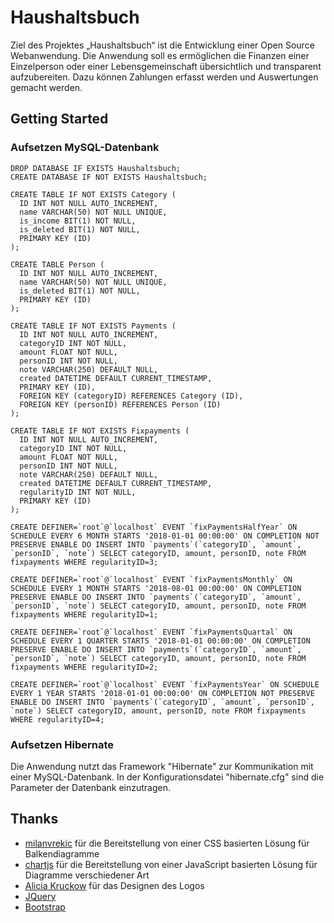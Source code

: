 # Haushaltsbuch
Ziel des Projektes „Haushaltsbuch“ ist die Entwicklung einer Open Source Webanwendung. Die Anwendung soll es ermöglichen die Finanzen einer Einzelperson oder einer Lebensgemeinschaft übersichtlich und transparent aufzubereiten. Dazu können Zahlungen erfasst werden und Auswertungen gemacht werden.
## Getting Started
### Aufsetzen MySQL-Datenbank
```
DROP DATABASE IF EXISTS Haushaltsbuch;
CREATE DATABASE IF NOT EXISTS Haushaltsbuch;

CREATE TABLE IF NOT EXISTS Category (
  ID INT NOT NULL AUTO_INCREMENT,
  name VARCHAR(50) NOT NULL UNIQUE,
  is_income BIT(1) NOT NULL,
  is_deleted BIT(1) NOT NULL,
  PRIMARY KEY (ID)
);

CREATE TABLE Person (
  ID INT NOT NULL AUTO_INCREMENT,
  name VARCHAR(50) NOT NULL UNIQUE,
  is_deleted BIT(1) NOT NULL,
  PRIMARY KEY (ID)
);

CREATE TABLE IF NOT EXISTS Payments (
  ID INT NOT NULL AUTO_INCREMENT,
  categoryID INT NOT NULL,
  amount FLOAT NOT NULL,
  personID INT NOT NULL,
  note VARCHAR(250) DEFAULT NULL,
  created DATETIME DEFAULT CURRENT_TIMESTAMP,
  PRIMARY KEY (ID),
  FOREIGN KEY (categoryID) REFERENCES Category (ID),
  FOREIGN KEY (personID) REFERENCES Person (ID)
); 

CREATE TABLE IF NOT EXISTS Fixpayments (
  ID INT NOT NULL AUTO_INCREMENT,
  categoryID INT NOT NULL,
  amount FLOAT NOT NULL,
  personID INT NOT NULL,
  note VARCHAR(250) DEFAULT NULL,
  created DATETIME DEFAULT CURRENT_TIMESTAMP,
  regularityID INT NOT NULL,
  PRIMARY KEY (ID)
);

CREATE DEFINER=`root`@`localhost` EVENT `fixPaymentsHalfYear` ON SCHEDULE EVERY 6 MONTH STARTS '2018-01-01 00:00:00' ON COMPLETION NOT PRESERVE ENABLE DO INSERT INTO `payments`(`categoryID`, `amount`, `personID`, `note`) SELECT categoryID, amount, personID, note FROM fixpayments WHERE regularityID=3;

CREATE DEFINER=`root`@`localhost` EVENT `fixPaymentsMonthly` ON SCHEDULE EVERY 1 MONTH STARTS '2018-08-01 00:00:00' ON COMPLETION PRESERVE ENABLE DO INSERT INTO `payments`(`categoryID`, `amount`, `personID`, `note`) SELECT categoryID, amount, personID, note FROM fixpayments WHERE regularityID=1;

CREATE DEFINER=`root`@`localhost` EVENT `fixPaymentsQuartal` ON SCHEDULE EVERY 1 QUARTER STARTS '2018-01-01 00:00:00' ON COMPLETION PRESERVE ENABLE DO INSERT INTO `payments`(`categoryID`, `amount`, `personID`, `note`) SELECT categoryID, amount, personID, note FROM fixpayments WHERE regularityID=2;

CREATE DEFINER=`root`@`localhost` EVENT `fixPaymentsYear` ON SCHEDULE EVERY 1 YEAR STARTS '2018-01-01 00:00:00' ON COMPLETION NOT PRESERVE ENABLE DO INSERT INTO `payments`(`categoryID`, `amount`, `personID`, `note`) SELECT categoryID, amount, personID, note FROM fixpayments WHERE regularityID=4;
```

### Aufsetzen Hibernate
Die Anwendung nutzt das Framework "Hibernate" zur Kommunikation mit einer MySQL-Datenbank. In der Konfigurationsdatei "hibernate.cfg" sind die Parameter der Datenbank einzutragen.
## Thanks
* [milanvrekic](https://github.com/milanvrekic/CSS3-Bar-Graphs) für die Bereitstellung von einer CSS basierten Lösung für Balkendiagramme
* [chartjs](https://github.com/chartjs/Chart.js) für die Bereitstellung von einer JavaScript basierten Lösung für Diagramme verschiedener Art
* [Alicia Kruckow](http://aliciakruckow.com/) für das Designen des Logos
* [JQuery](https://github.com/jquery/jquery)
* [Bootstrap](https://github.com/twbs/bootstrap)

